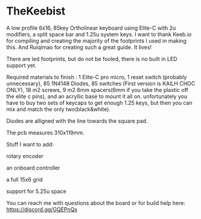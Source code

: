 # TheKeebist 


A low profile 6x16, 85key Ortholinear keyboard using Elite-C with 2u modifiers, a split space bar and 1.25u system keys. I want to thank Keeb.io for compiling and creating the majority of the footprints I used in making this.  And Ruiqimao for creating such a great guide. It lives!

There are led footprints, but do not be fooled, there is no built in LED support yet.

Required materials to finish : 1 Elite-C pro micro, 1 reset switch (probably unnecessary), 85 1N4148 Diodes, 85 switches (First version is KAILH CHOC ONLY), 18 m2 screws, 9 m2 8mm spacers(6mm if you take the plastic off the elite c pins), and an acryllic base to mount it all on. unfortunately you have to buy two sets of keycaps to get enough 1.25 keys, but then you can mix and match the only two(black&white).

Diodes are alligned with the line towards the square pad.

The pcb measures 310x119mm.

Stuff I want to add:

rotary encoder

an onboard controller

a full 15x6 grid

support for 5.25u space

You can reach me with questions about the board or for build help here: https://discord.gg/GQEPnQx
